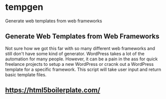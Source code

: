 # tempgen
Generate web templates from web frameworks
## Generate Web Templates from Web Frameworks
Not sure how we got this far with so many different web frameworks and still don't have some kind of generator. WordPress takes a lot of the 
automation for many people. However, it can be a pain in the ass for quick freelance projects to setup a new WordPress or cracnk out a 
WordPress template for a specific framework. This script will take user input and return basic template files.

## https://html5boilerplate.com/
